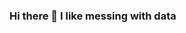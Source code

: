 ### Hi there 👋 I like messing with data

<!--
**npace828/npace828** is a ✨ _special_ ✨ repository because its `README.md` (this file) appears on your GitHub profile.

Here are some ideas to get you started:

- 🔭 I’m currently working on finishiing the Data Science Analytics program from Bloomtech ITT
- 🌱 I’m currently learning how to build predictive machine learning models for regression and classification data sets
- 👯 I’m looking to collaborate on 
- 🤔 I’m looking for help with ...
- 💬 Ask me about ...
- 📫 How to reach me: ...
- 😄 Pronouns: ...
- ⚡ Fun fact: ...
-->
